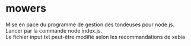 # mowers
Mise en pace du programme de gestion des tondeuses pour node.js.  
Lancer par la commande node index.js.  
Le fichier input.txt peut-être modifié selon les recommandations de xebia
